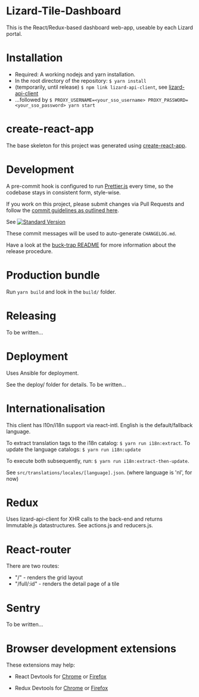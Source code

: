 Lizard-Tile-Dashboard
=====================

This is the React/Redux-based dashboard web-app, useable by each Lizard portal.


Installation
============

- Required: A working nodejs and yarn installation.
- In the root directory of the repository: `$ yarn install`
- (temporarily, until release) `$ npm link lizard-api-client`, see [lizard-api-client](https://github.com/nens/lizard-api-client)
- ...followed by `$ PROXY_USERNAME=<your_sso_username> PROXY_PASSWORD=<your_sso_password> yarn start`


create-react-app
================

The base skeleton for this project was generated using [create-react-app](https://github.com/facebookincubator/create-react-app).


Development
===========

A pre-commit hook is configured to run [Prettier.js](https://github.com/prettier/prettier) every time, so the codebase stays in consistent form, style-wise.

If you work on this project, please submit changes via Pull Requests and follow the [commit guidelines as outlined here](https://github.com/conventional-changelog/standard-version#commit-message-convention-at-a-glance).

See [![Standard Version](https://img.shields.io/badge/release-standard%20version-brightgreen.svg)](https://github.com/conventional-changelog/standard-version)

These commit messages will be used to auto-generate `CHANGELOG.md`.

Have a look at the [buck-trap README](https://github.com/nens/buck-trap/blob/master/README.md) for more information about the release procedure.


Production bundle
=================

Run `yarn build` and look in the `build/` folder.


Releasing
=========

To be written...


Deployment
==========

Uses Ansible for deployment.

See the deploy/ folder for details.
To be written...


Internationalisation
====================

This client has l10n/i18n support via react-intl.
English is the default/fallback language.

To extract translation tags to the i18n catalog: `$ yarn run i18n:extract`.
To update the language catalogs: `$ yarn run i18n:update`

To execute both subsequently, run: `$ yarn run i18n:extract-then-update`.

See `src/translations/locales/[language].json`. (where language is 'nl', for now)


Redux
=====

Uses lizard-api-client for XHR calls to the back-end and returns Immutable.js datastructures.
See actions.js and reducers.js.


React-router
============

There are two routes:

- "/" - renders the grid layout
- "/full/:id" - renders the detail page of a tile


Sentry
======

To be written...


Browser development extensions
==============================

These extensions may help:

- React Devtools for [Chrome](https://chrome.google.com/webstore/detail/react-developer-tools/fmkadmapgofadopljbjfkapdkoienihi?hl=en) or [Firefox](https://addons.mozilla.org/en-US/firefox/addon/react-devtools/)

- Redux Devtools for [Chrome](https://chrome.google.com/webstore/detail/redux-devtools/lmhkpmbekcpmknklioeibfkpmmfibljd?hl=en) or [Firefox](https://addons.mozilla.org/en-Gb/firefox/addon/remotedev/)
